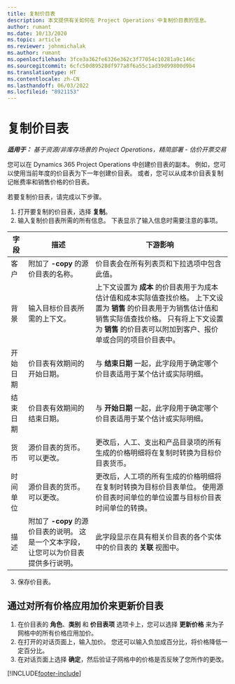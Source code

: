```yaml
---
title: 复制价目表
description: 本文提供有关如何在 Project Operations 中复制价目表的信息。
author: rumant
ms.date: 10/13/2020
ms.topic: article
ms.reviewer: johnmichalak
ms.author: rumant
ms.openlocfilehash: 3fce3a362fe6326e362c3f77054c10281a9c146c
ms.sourcegitcommit: 6cfc50d89528df977a8f6a55c1ad39d99800d9b4
ms.translationtype: HT
ms.contentlocale: zh-CN
ms.lasthandoff: 06/03/2022
ms.locfileid: "8921153"
---
```

# <a name="copy-price-lists"></a>复制价目表

_**适用于：** 基于资源/非库存场景的 Project Operations，精简部署 - 估价开票交易_

您可以在 Dynamics 365 Project Operations 中创建价目表的副本。 例如，您可以使用当前年度的价目表为下一年创建价目表。  或者，您可以从成本价目表复制记帐费率和销售价格的价目表。 

若要复制价目表，请完成以下步骤。

1. 打开要复制的价目表，选择 **复制**。
2. 输入复制价目表所需的所有信息。 下表显示了输入信息时需要注意的事项。

| 字段 | 描述 | 下游影响 |
| --- | --- | --- |
| 客户 | 附加了 **-copy** 的源价目表的名称。 | 价目表会在所有列表页和下拉选项中包含此值。 |
| 背景 | 输入目标价目表所需的上下文。 | 上下文设置为 **成本** 的价目表用于为成本估计值和成本实际值查找价格。 上下文设置为 **销售** 的价目表用于为销售估计值和销售实际值查找价格。 只有将上下文设置为 **销售** 的价目表可以附加到客户、报价单或合同的项目价目表中。 |
| 开始日期 | 价目表有效期间的开始日期。 | 与 **结束日期** 一起，此字段用于确定哪个价目表适用于某个估计或实际明细。 |
| 结束日期 | 价目表有效期间的结束日期。 | 与 **开始日期** 一起，此字段用于确定哪个价目表适用于某个估计或实际明细。 |
| 货币 | 源价目表的货币。 可以更改。 | 更改后，人工、支出和产品目录项的所有生成的价格明细将在复制时转换为目标价目表货币。 |
| 时间单位 | 源价目表的货币。 可以更改。 | 更改后，人工项的所有生成的价格明细将在复制时转换为目标价目表单位。 使用源价目表时间单位的单位设置与目标价目表时间单位的转换。 |
| 描述 | 附加了 **-copy** 的源价目表的说明。 这是一个文本字段，让您可以为价目表提供多行说明。 | 此字段显示在具有相关价目表的各个实体中的价目表的 **关联** 视图中。 |

3. 保存价目表。 

## <a name="update-a-price-list-by-applying-a-mark-up-to-all-the-prices"></a>通过对所有价格应用加价来更新价目表

1. 在价目表的 **角色**、**类别** 和 **价目表项** 选项卡上，您可以选择 **更新价格** 来为子网格中的所有价格应用加价。 
2. 在打开的对话页面上，输入加价。 您还可以输入负加成百分比，将价格降低一定百分比。 
3. 在对话页面上选择 **确定**，然后验证子网格中的价格是否反映了您所作的更改。


[!INCLUDE[footer-include](../includes/footer-banner.md)]